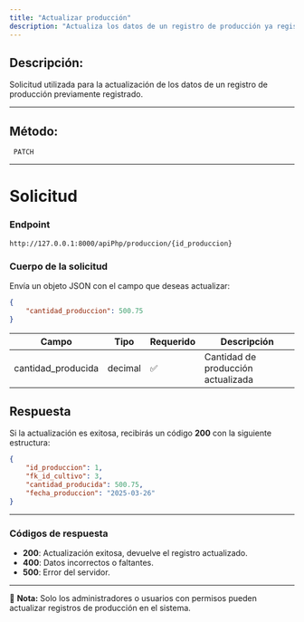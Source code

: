 ```yaml
---
title: "Actualizar producción"
description: "Actualiza los datos de un registro de producción ya registrado en el sistema."
---
```


## Descripción:
Solicitud utilizada para la actualización de los datos de un registro de producción previamente registrado.

---

## Método: 
```
 PATCH
```
---

# **Solicitud**

### **Endpoint**
```
http://127.0.0.1:8000/apiPhp/produccion/{id_produccion}
```

### **Cuerpo de la solicitud**
Envía un objeto JSON con el campo que deseas actualizar:

```json
{
    "cantidad_produccion": 500.75
}
```

| Campo               | Tipo    | Requerido | Descripción                           |
|--------------------|---------|-----------|---------------------------------------|
| cantidad_producida | decimal | ✅       | Cantidad de producción actualizada |

## **Respuesta**

Si la actualización es exitosa, recibirás un código **200** con la siguiente estructura:

```json
{
    "id_produccion": 1,
    "fk_id_cultivo": 3,
    "cantidad_producida": 500.75,
    "fecha_produccion": "2025-03-26"
}
```

---

### **Códigos de respuesta**
- **200**: Actualización exitosa, devuelve el registro actualizado.
- **400**: Datos incorrectos o faltantes.
- **500**: Error del servidor.

---

📄 **Nota:** Solo los administradores o usuarios con permisos pueden actualizar registros de producción en el sistema.

